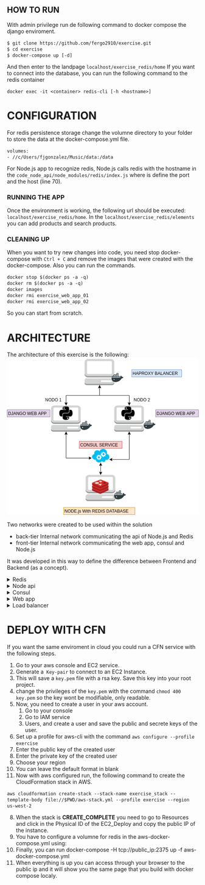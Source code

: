 ## HOW TO RUN
With admin privilege run de following command to docker compose the django enviroment.
```
$ git clone https://github.com/fergo2910/exercise.git
$ cd exercise
$ docker-compose up [-d]
```
And then enter to the landpage `localhost/exercise_redis/home`
If you want to connect into the database, you can run the following command to the redis container
```
docker exec -it <container> redis-cli [-h <hostname>]
```

# CONFIGURATION
For redis persistence storage change the volumne directory to your folder to store the data at the docker-compose.yml file.
```
volumes:
- //c/Users/fjgonzalez/Music/data:/data
```
For Node.js app to recognize redis, Node.js calls redis with the hostname in the  `code_node_api/node_modules/redis/index.js` where is define the port and the host (line 70).

### RUNNING THE APP
Once the environment is working, the following url should be executed: `localhost/exercise_redis/home`.
In the `localhost/exercise_redis/elements` you can add products and search products.

### CLEANING UP
When you want to try new changes into code, you need stop docker-compose with `Ctrl + C` and remove the images that were created with the docker-compose.
Also you can run the commands.
```
docker stop $(docker ps -a -q)
docker rm $(docker ps -a -q)
docker images
docker rmi exercise_web_app_01
docker rmi exercise_web_app_02
```
So you can start from scratch.

# ARCHITECTURE
The architecture of this exercise is the following:
![ARCHITECTURE](exercise.png?raw=true "ARCHITECTURE")

Two networks were created to be used within the solution
- back-tier
  Internal network communicating the api of Node.js and Redis
- front-tier
  Internal network communicating the web app, consul and Node.js

It was developed in this way to define the difference between Frontend and Backend (as a concept).  

<details>
  <summary>Redis</summary>
  <p>Images: redis:latest</p>
  <p>Using its default configuration and storing information persistently outside the container.</p>
  <p>Hostname within back-tier network: 'redis'</p>
  <p>Visible port for tests: 6379</p>
</details>

<details>
  <summary>Node api</summary>
  <p>Image: node:latest</p>
  <p>Generator of api as REST server and storage in Redis, self registration of services to consul when the container starts.</p>
  <p>Hostname within back-tier network: 'node_api'</p>
  <p>Visible port for test: 7000</p>
</details>

<details>
  <summary>Consul</summary>
  <p>Image: consul:latest</p>
  <p>Service check and service provider for web app and api communication. Shows and provides the web app with the available node to consume the 'service_api' service self-registered by node_api</p>
  <p>Hostname within front-tier network: 'consul'</p>
  <p>Visible port for test: 8500</p>
</details>

<details>
  <summary>Web app</summary>
  <p>Image: exercise_web_app_0#</p>
  <p>Web application nodes in django framework. Entry, request and sample of information stored in redis. Consume consul service to obtain node, node give the connection of the REST server and then retrive the result. Image generated with Dockerfile when executing the `docker-compose up` command</p>
  <p>Hostname within front-tier network: 'web_app_01' and 'web_app_02'</p>
  <p>Visible port for test: 8000 and 9000</p>
  <p>URL for exercise: localhost:[port]/exercise_redis/home</p>
</details>

<details>
  <summary>Load balancer</summary>
  <p>Image: dockercloud/haproxy:latest</p>
  <p>Load balancer using haproxy, round robin with docker links to web app.</p>
  <p>Hostname within front-tier network: 'lb'</p>
  <p>Visible port for test: 80</p>
  <p>URL for exercise: localhost/exercise_redis/home</p>
</details>

# DEPLOY WITH CFN
If you want the same enviroment in cloud you could run a CFN service with the following steps.
1. Go to your aws console and EC2 service.
2. Generate a` Key-pair` to connect to an EC2 Instance.
3. This will save a `key.pem` file with a rsa key. Save this key into your root project.
4. change the privileges of the `key.pem` with the command `chmod 400 key.pem` so the key wont be modifiable, only readable.
5. Now, you need to create a user in your aws account.
   1. Go to your console
   2. Go to IAM service
   3. Users, and create a user and save the public and secrete keys of the user.
6.  Set up a profile for aws-cli with the command `aws configure --profile exercise`
   1. Enter the public key of the created user
   2. Enter the private key of the created user
   3. Choose your region
   4. You can leave the default format in blank
7.  Now with aws configured run, the following command to create the CloudFormation stack in AWS.
```
aws cloudformation create-stack --stack-name exercise_stack --template-body file://$PWD/aws-stack.yml --profile exercise --region us-west-2
```
8.  When the stack is **CREATE_COMPLETE** you need to go to Resources and click in the Physical ID of the EC2_Deploy and copy the public IP of the instance.
9.  You have to configure a volumne for redis in the aws-docker-compose.yml using:
10. Finally, you can run docker-compose -H tcp://public_ip:2375 up -f aws-docker-compose.yml
11. When everything is up you can access through your browser to the public ip and it will show you the same page that you build with docker compose localy.
